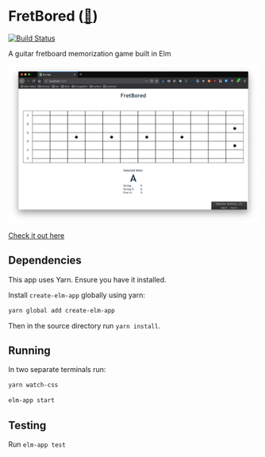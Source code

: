 # FretBored ([🔗](https://fretmaster.doriankarter.com/))

[![Build Status](https://travis-ci.org/dkarter/fretbored-elm.svg?branch=master)](https://travis-ci.org/dkarter/fretbored-elm)

A guitar fretboard memorization game built in Elm

![screenshot](img/screenshot.png)


[Check it out here](https://fretmaster.doriankarter.com/)

## Dependencies

This app uses Yarn. Ensure you have it installed.

Install `create-elm-app` globally using yarn:

```sh
yarn global add create-elm-app
```

Then in the source directory run `yarn install`.


## Running

In two separate terminals run:

```sh
yarn watch-css
```

```sh
elm-app start
```

## Testing

Run `elm-app test`
